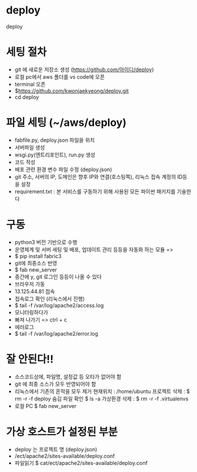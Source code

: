 # deploy
deploy

# 세팅 절차
- git 에 새로운 저장소 생성 (https://github.com/아이디/deploy)
- 로컬 pc에서 aws 폴더를 vs code에 오픈
- terminal 오픈
- $https://github.com/kwonjaekyeong/deploy.git
- cd deploy

# 파일 세팅 (~/aws/deploy)
- fabfile.py, deploy.json 파일을 위치
- 서버파일 생성
- wsgi.py(엔트리포인트), run.py 생성 
- 코드 작성
- 배포 관련 환경 변수 파일 수정 (deploy.json)
- git 주소, 서버의 IP, 도메인은 향후 IP와 연결(호스팅쪽), 리눅스 접속 계정의 ID등을 설정
- requirement.txt : 본 서비스를 구동하기 위해 사용된 모든 파이썬 패키지를 기술한다

# 구동
- python3 버전 기반으로 수행
- 운영체계 및 서버 세팅 및 배포, 업데이트 관리 등등을 자동화 하는 모듈 => 
- $ pip install fabric3
- git에 최종소스 반영
- $ fab new_server
- 중간에 y, git 로그인 등등이 나올 수 있다
- 브라우저 가동
- 13.125.44.81 접속
- 접속로그 확인 (리눅스에서 진행)
- $ tail -f /var/log/apache2/access.log
- 모니터링하다가 
- 빠져 나가기 => ctrl + c
- 에러로그
- $ tail -f /var/log/apache2/error.log


# 잘 안된다!!
- 소스코드상에, 파일명, 설정값 등 오타가 없어야 함
- git 에 최종 소스가 모두 반영되어야 함
- 리눅스에서 기존의 흔적을 모두 제거
  현재위치 : /home/ubuntu
  프로젝트 삭제 : $ rm -r -f deploy
  숨김 파일 확인 
  $ ls -a
  가상환경 삭제 : 
  $ rm -r -f .virtualenvs
- 로컬 PC
  $ fab new_server

# 가상 호스트가 설정된 부분
- deploy 는 프로젝트 명 (deploy.json)
- /ect/apache2/sites-available/deploy.conf
- 파일읽기
  $ cat/ect/apache2/sites-available/deploy.conf
